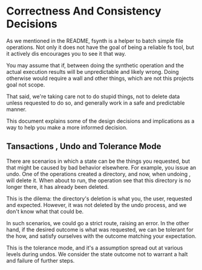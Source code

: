 # Correctness And Consistency Decisions

As we mentioned in the README, fsynth is a helper to batch simple file
operations. Not only it does not have the goal of being a reliable fs tool, but
it actively dis encourages you to see it that way. 

You may assume that if, between doing the synthetic operation and the actual
execution results will be unpredictable and likely wrong. Doing otherwise would
require a wall and other things, which are not this projects goal
not scope. 

That said, we're taking care not to do stupid things, not to delete data unless
requested to do so, and generally work in a safe and predictable manner.

This document explains some of the design decisions and implications as a way
to help you make a more informed decision.


## Tansactions , Undo and Tolerance Mode

There are scenarios in which a state can be the things you requested, but that
might be caused by bad behavior elsewhere.  For example, you issue an undo.
One of the operations created a directory, and now, when undoing , will delete
it.  When about to run, the operation see that this directory is no longer
there, it has already been deleted.

This is the dilema: the directory's deletion is what you, the user, requested
and expected. However, it was not deleted by the undo process, and we don't
know what that could be.

In such scenarios, we could go a strict route, raising an error. In the
other hand, if the desired outcome is what was requested, we can be tolerant for
the how, and satisfy ourselves with the outcome matching your expectation.

This is the tolerance mode, and it's a assumption spread out at various levels
during  undos.  We consider the state outcome not to warrant a halt and failure
of further steps.
